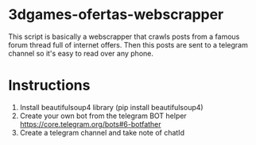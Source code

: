 ﻿# 3dgames-ofertas-webscrapper

This script is basically a webscrapper that crawls posts from a famous forum thread full of internet offers. Then this posts are sent to a telegram channel so it's easy to read over any phone.

# Instructions
1. Install beautifulsoup4 library (pip install beautifulsoup4)
2. Create your own bot from the telegram BOT helper https://core.telegram.org/bots#6-botfather
3. Create a telegram channel and take note of chatId
